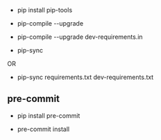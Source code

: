 * pip install pip-tools

* pip-compile --upgrade

* pip-compile --upgrade dev-requirements.in

* pip-sync

OR

* pip-sync requirements.txt dev-requirements.txt


## pre-commit

* pip install pre-commit

* pre-commit install